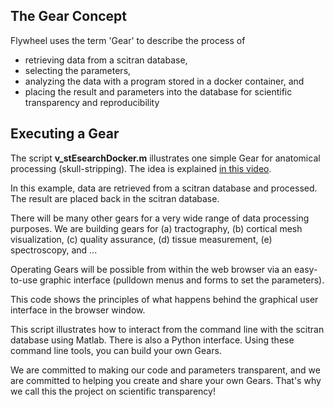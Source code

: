 ## The Gear Concept

Flywheel uses the term 'Gear' to describe the process of

  * retrieving data from a scitran database,
  * selecting the parameters, 
  * analyzing the data with a program stored in a docker container, and
  * placing the result and parameters into the database for scientific transparency and reproducibility

## Executing a Gear

The script **v_stEsearchDocker.m** illustrates one simple Gear for anatomical processing (skull-stripping).  The idea is explained [in this video](https://youtu.be/eS7vRzhbpjg).  

In this example, data are retrieved from a scitran database and processed. The result are placed back in the scitran
database.

There will be many other gears for a very wide range of data processing purposes. We are building gears for (a) tractography, (b) cortical mesh visualization, (c) quality assurance, (d) tissue measurement, (e) spectroscopy, and ...

Operating Gears will be possible from within the web browser via an easy-to-use graphic interface (pulldown menus and forms to set the parameters).

This code shows the principles of what happens behind the graphical user interface in the browser window.

This script illustrates how to interact from the command line with the scitran database using Matlab. There is also a Python interface.  Using these command line tools, you can build your own Gears.

We are committed to making our code and parameters transparent, and we are committed to helping you create and share your own Gears.  That's why we call this the project on scientific transparency!

